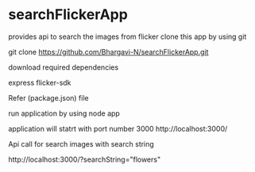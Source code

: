 # searchFlickerApp
provides api to search the images from flicker
clone this app by using git 

 git clone https://github.com/Bhargavi-N/searchFlickerApp.git

download required dependencies 

express 
flicker-sdk

Refer (package.json) file

run application by using node app

application will statrt with port number 3000
http://localhost:3000/

Api call for search images with search string


http://localhost:3000/?searchString="flowers"






